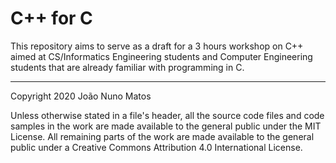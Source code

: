 # C++ for C

This repository aims to serve as a draft for a 3 hours workshop on C++
aimed at CS/Informatics Engineering students and Computer Engineering
students that are already familiar with programming in C.

-----------------------------------------------------------------------

Copyright 2020 João Nuno Matos

Unless otherwise stated in a file's header, all the source code files
and code samples in the work are made available to the general public
under the MIT License. All remaining parts of the work are made
available to the general public under a Creative Commons Attribution
4.0 International License.

